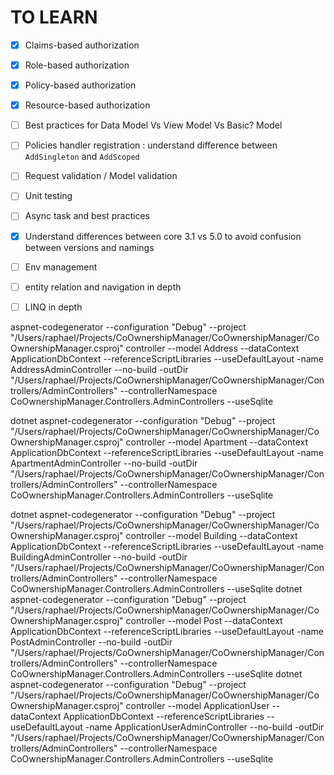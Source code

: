 ﻿# TO LEARN

- [x] Claims-based authorization
- [x] Role-based authorization
- [x] Policy-based authorization
- [x] Resource-based authorization
- [ ] Best practices for Data Model Vs View Model Vs Basic? Model
- [ ] Policies handler registration : understand difference between `AddSingleton` and `AddScoped`
- [ ] Request validation / Model validation
- [ ] Unit testing
- [ ] Async task and best practices
- [x] Understand differences between core 3.1 vs 5.0 to avoid confusion between versions and namings
- [ ] Env management
- [ ] entity relation and navigation in depth
- [ ] LINQ in depth




aspnet-codegenerator --configuration "Debug" --project "/Users/raphael/Projects/CoOwnershipManager/CoOwnershipManager/CoOwnershipManager.csproj" controller --model Address --dataContext ApplicationDbContext  --referenceScriptLibraries  --useDefaultLayout -name AddressAdminController --no-build -outDir "/Users/raphael/Projects/CoOwnershipManager/CoOwnershipManager/Controllers/AdminControllers" --controllerNamespace CoOwnershipManager.Controllers.AdminControllers --useSqlite

dotnet aspnet-codegenerator --configuration "Debug" --project "/Users/raphael/Projects/CoOwnershipManager/CoOwnershipManager/CoOwnershipManager.csproj" controller --model Apartment --dataContext ApplicationDbContext  --referenceScriptLibraries  --useDefaultLayout -name ApartmentAdminController --no-build -outDir "/Users/raphael/Projects/CoOwnershipManager/CoOwnershipManager/Controllers/AdminControllers" --controllerNamespace CoOwnershipManager.Controllers.AdminControllers --useSqlite


dotnet aspnet-codegenerator --configuration "Debug" --project "/Users/raphael/Projects/CoOwnershipManager/CoOwnershipManager/CoOwnershipManager.csproj" controller --model Building --dataContext ApplicationDbContext  --referenceScriptLibraries  --useDefaultLayout -name BuildingAdminController --no-build -outDir "/Users/raphael/Projects/CoOwnershipManager/CoOwnershipManager/Controllers/AdminControllers" --controllerNamespace CoOwnershipManager.Controllers.AdminControllers --useSqlite
dotnet aspnet-codegenerator --configuration "Debug" --project "/Users/raphael/Projects/CoOwnershipManager/CoOwnershipManager/CoOwnershipManager.csproj" controller --model Post --dataContext ApplicationDbContext  --referenceScriptLibraries  --useDefaultLayout -name PostAdminController --no-build -outDir "/Users/raphael/Projects/CoOwnershipManager/CoOwnershipManager/Controllers/AdminControllers" --controllerNamespace CoOwnershipManager.Controllers.AdminControllers --useSqlite
dotnet aspnet-codegenerator --configuration "Debug" --project "/Users/raphael/Projects/CoOwnershipManager/CoOwnershipManager/CoOwnershipManager.csproj" controller --model ApplicationUser --dataContext ApplicationDbContext  --referenceScriptLibraries  --useDefaultLayout -name ApplicationUserAdminController --no-build -outDir "/Users/raphael/Projects/CoOwnershipManager/CoOwnershipManager/Controllers/AdminControllers" --controllerNamespace CoOwnershipManager.Controllers.AdminControllers --useSqlite
